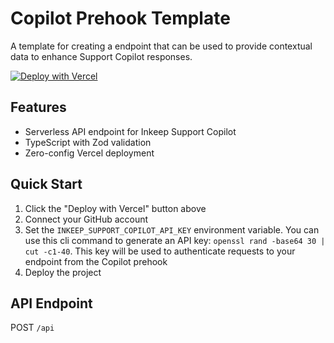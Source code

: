 # Copilot Prehook Template

A template for creating a endpoint that can be used to provide contextual data to enhance Support Copilot responses.

[![Deploy with Vercel](https://vercel.com/button)](https://vercel.com/new/clone?repository-url=https%3A%2F%2Fgithub.com%2Finkeep%2Fcopilot-prehook-template&project-name=copilot-prehook-template&repository-name=copilot-prehook-template&env=INKEEP_SUPPORT_COPILOT_API_KEY&envDescription=API%20Key%20needed%20to%20authorize%20request)

## Features

- Serverless API endpoint for Inkeep Support Copilot
- TypeScript with Zod validation
- Zero-config Vercel deployment

## Quick Start

1. Click the "Deploy with Vercel" button above
2. Connect your GitHub account
3. Set the `INKEEP_SUPPORT_COPILOT_API_KEY` environment variable. You can use this cli command to generate an API key: `openssl rand -base64 30 | cut -c1-40`. This key will be used to authenticate requests to your endpoint from the Copilot prehook
4. Deploy the project

## API Endpoint

POST `/api`